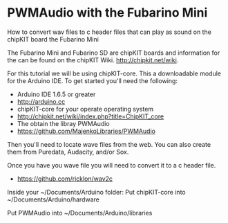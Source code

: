 # PWMAudio with the Fubarino Mini
How to convert wav files to c header files that can play as sound on the chipKIT board the Fubarino Mini

The Fubarino Mini and Fubarino SD are chipKIT boards and information for the can be found on the chipKIT Wiki. http://chipkit.net/wiki.

For this tutorial we will be using chipKIT-core. This a downloadable module for the Arduino IDE. To get started you'll need the following:

* Arduino IDE 1.6.5 or greater
 * http://arduino.cc
* chipKIT-core for your operate operating system
 * http://chipkit.net/wiki/index.php?title=ChipKIT_core
* The obtain the libray PWMAudio 
 * https://github.com/MajenkoLibraries/PWMAudio 

Then you'll need to locate wave files from the web. You can also create them from Puredata, Audacity, and/or Sox.

Once you have you wave file you will need to convert it to a c header file.
* https://github.com/ricklon/wav2c

Inside your ~/Documents/Arduino folder:
Put chipKIT-core into ~/Documents/Arduino/hardware

Put PWMAudio into ~/Documents/Arduino/libraries


